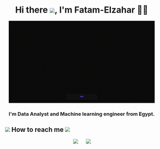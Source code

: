<h1 align="center">Hi there <img src="https://raw.githubusercontent.com/MartinHeinz/MartinHeinz/master/wave.gif" width="30px">, I'm Fatam-Elzahar 👩‍💻 </h1>

<p align="center">
  <img src="https://github.com/Fatma-elzahra-Mo/Fatma-elzahra-Mo/blob/main/giphy.gif" />
</p>

<h3 align="center">I'm Data Analyst and Machine learning engineer from Egypt.</h3>



<h2>
  <img src='https://raw.githubusercontent.com/ShahriarShafin/ShahriarShafin/main/Assets/handshake.gif' width="100px" />
  How to reach me
  <img src='https://raw.githubusercontent.com/ShahriarShafin/ShahriarShafin/main/Assets/handshake.gif' width="100px" />
</h2>

<p align="center">

<p align="center"><a href="https://www.kaggle.com/fatmaelzahramohamed" target="blank" style="padding: 2px" > <img  src="https://cdn4.iconfinder.com/data/icons/logos-and-brands/512/189_Kaggle_logo_logos-512.png" width="32" /></a> &nbsp;&nbsp; &nbsp;&nbsp;<a href="https://www.linkedin.com/in/fatma-elzahra-mohamed-0098791ba" target="blank" ><img  src="https://i.imgur.com/78apom3.png" width="32" /></a>
<!-- <a href = ""><img src="https://img.icons8.com/doodle/50/000000/quora--v1.png"/></a> -->
    
<!-- <a href = ""><img src="https://img.icons8.com/stickers/50/000000/twitter.png"/></a> -->
<!-- <a href = ""><img src="https://img.icons8.com/stickers/50/000000/instagram-new--v2.png"/></a> -->

</p>



  
  
 

